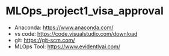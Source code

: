 # MLOps_project1_visa_approval

- Anaconda: https://www.anaconda.com/
- vs code: https://code.visualstudio.com/download
- git: https://git-scm.com/
- MLOps Tool: https://www.evidentlyai.com/